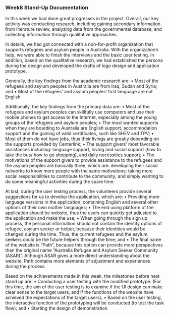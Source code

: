 ### Week8 Stand-Up Documentation 

In this week we had done great progresses in the project. Overall, our key activity was conducting research, including gaining secondary information from literature review, analyzing data from the governmental database, and collecting information through qualitative approaches. 

In details, we had got connected with a non-for-profit organization that supports refugees and asylum people in Australia. With the organization’s help, we were able to finish the interviews and the basic user testing. In addition, based on the qualitative research, we had established the persona during the design and developed the drafts of logo design and application prototype.

Generally, the key findings from the academic research are:
•	Most of the refugees and asylum peoples in Australia are from Iraq, Sudan and Syria; and
•	Most of the refugees’ and asylum peoples’ first language are not English

Additionally, the key findings from the primary data are:
•	Most of the refugees and asylum peoples can skillfully use computers and use their mobile phones to get access to the Internet, especially among the young groups of the refugees and asylum peoples; 
•	The most wanted supports when they are boarding to Australia are English support, accommodation support and the gaining of valid certificates, such like SHEV and TPV;
•	Most of them do not have jobs, thus their livings are greatly depending on the supports provided by Centerlink;
•	The support givers’ most favorable assistances including: language support, loving and social support (how to take the bus/ how to go shopping), and daily necessities support;
•	The motivations of the support givers to provide assistance to the refugees and the asylum peoples are basically three, which are: developing their social networks to know more people with the same motivations; taking more social responsibilities to contribute to the community; and simply wanting to do some meaningful activities during the spare time.

At last, during the user testing process, the volunteers provide several suggestions for us to develop the application, which are:
•	Providing more language versions in the application, containing English and several other options of their own mother languages;
•	The end using platform of the application should be website, thus the users can quickly get adjusted to the application and make the use;
•	When going through the sign up process, the personal information should not contain the identity options of refugee, asylum seeker or helper, because their identities would be changed during the time. Thus, the current refugees and the asylum seekers could be the future helpers through the time; and
•	The final name of the website is “Path”, because this option can provide more perspectives than the original name “Australia Refugee and Asylum Seeker Community (ASAR)”. Although ASAR gives a more direct understanding about the website, Path contains more elements of adjustment and experiences during the process.

Based on the achievements made in this week, the milestones before nest stand up are:
•	Conducting a user testing with the modified prototype. (For this time, the aim of the user testing is to examine if the UI design can make clear sense to the target users; and if the functions of the website have achieved the expectations of the target users);
•	Based on the user testing, the interactive function of the prototyping will be conducted (to test the task flow); and
•	Starting the design of demonstration 

